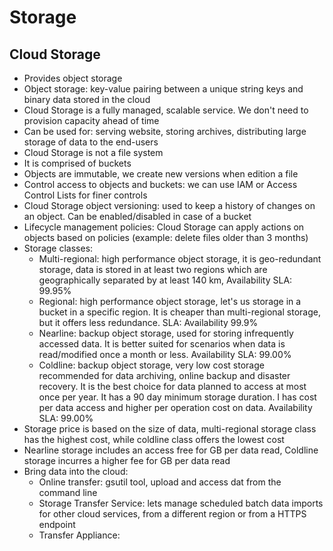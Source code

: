 # Storage

## Cloud Storage

- Provides object storage
- Object storage: key-value pairing between a unique string keys and binary data stored in the cloud
- Cloud Storage is a fully managed, scalable service. We don't need to provision capacity ahead of time
- Can be used for: serving website, storing archives, distributing large storage of data to the end-users
- Cloud Storage is not a file system
- It is comprised of buckets
- Objects are immutable, we create new versions when edition a file
- Control access to objects and buckets: we can use IAM or Access Control Lists for finer controls
- Cloud Storage object versioning: used to keep a history of changes on an object. Can be enabled/disabled in case of a bucket
- Lifecycle management policies: Cloud Storage can apply actions on objects based on policies (example: delete files older than 3 months)
- Storage classes:
    - Multi-regional: high performance object storage, it is geo-redundant storage, data is stored in at least two regions which are geographically separated by at least 140 km, Availability SLA: 99.95%
    - Regional: high performance object storage, let's us storage in a bucket in a specific region. It is cheaper than multi-regional storage, but it offers less redundance. SLA: Availability 99.9% 
    - Nearline: backup object storage, used for storing infrequently accessed data. It is better suited for scenarios when data is read/modified once a month or less. Availability SLA: 99.00%
    - Coldline: backup object storage, very low cost storage recommended for data archiving, online backup and disaster recovery. It is the best choice for data planned to access at most once per year. It has a 90 day minimum storage duration. I has cost per data access and higher per operation cost on data. Availability SLA: 99.00%
- Storage price is based on the size of data, multi-regional storage class has the highest cost, while coldline class offers the lowest cost
- Nearline storage includes an access free for GB per data read, Coldline storage incurres a higher fee for GB per data read
- Bring data into the cloud:
    - Online transfer: gsutil tool, upload and access dat from the command line
    - Storage Transfer Service: lets manage scheduled batch data imports for other cloud services, from a different region or from a HTTPS endpoint
    - Transfer Appliance: